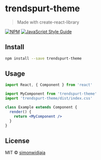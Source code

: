 # trendspurt-theme

> Made with create-react-library

[![NPM](https://img.shields.io/npm/v/trendspurt-theme.svg)](https://www.npmjs.com/package/trendspurt-theme) [![JavaScript Style Guide](https://img.shields.io/badge/code_style-standard-brightgreen.svg)](https://standardjs.com)

## Install

```bash
npm install --save trendspurt-theme
```

## Usage

```jsx
import React, { Component } from 'react'

import MyComponent from 'trendspurt-theme'
import 'trendspurt-theme/dist/index.css'

class Example extends Component {
  render() {
    return <MyComponent />
  }
}
```

## License

MIT © [simonwidjaja](https://github.com/simonwidjaja)

